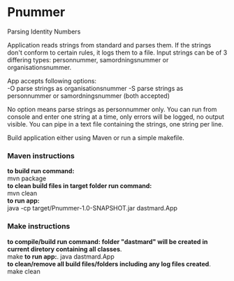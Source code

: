 # Pnummer
Parsing Identity Numbers

Application reads strings from standard and parses them. If the strings
don't conform to certain rules, it logs them to a file. 
Input strings can be of 3 differing types: personnummer, samordningsnummer or organisationsnummer.

App accepts following options:  
 -O  parse strings as organisationsnummer 
 -S  parse strings as personnummer or samordningsnummer (both accepted) 

No option means parse strings as personnummer only.
You can run from console and enter one string at a time, only errors will be logged, no output visible.
You can pipe in a text file containing the strings, one string per line.  

Build application either using Maven or run a simple makefile. 

### Maven instructions
**to build run command:**  
mvn package  
**to clean build files in target folder run command:**  
mvn clean  
**to run app:**    
java -cp target/Pnummer-1.0-SNAPSHOT.jar dastmard.App 

### Make instructions

**to compile/build run command: folder "dastmard" will be created in current diretory containing all classes**.  
make
**to run app:**. 
java dastmard.App  
**to clean/remove all build files/folders including any log files created**. 
make clean 

